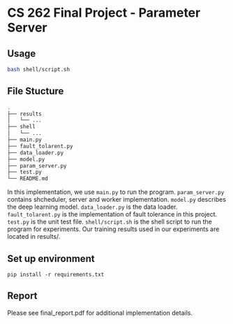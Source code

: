 # CS 262 Final Project - Parameter Server

## Usage

```bash
bash shell/script.sh
```

## File Stucture 

```bash
.
├── results
│   └── ...
├── shell
│   └── ...
├── main.py
├── fault_tolarent.py
├── data_loader.py
├── model.py
├── param_server.py
├── test.py
└── README.md
```

In this implementation, we use `main.py` to run the program. `param_server.py` contains shcheduler, server and worker implementation. `model.py` describes the deep learning model. `data_loader.py` is the data loader. `fault_tolarent.py` is the implementation of fault tolerance in this project. `test.py` is the unit test file. `shell/script.sh` is the shell script to run the program for experiments. Our training results used in our experiments are located in results/. 

## Set up environment
```pip install -r requirements.txt```

## Report 
Please see final_report.pdf for additional implementation details. 

